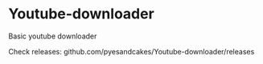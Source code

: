 # Youtube-downloader
Basic youtube downloader

Check releases: github.com/pyesandcakes/Youtube-downloader/releases